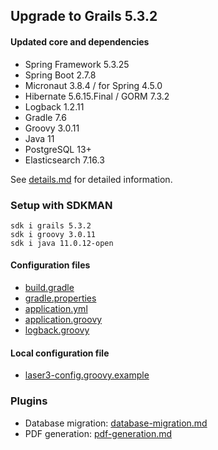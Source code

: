
## Upgrade to Grails 5.3.2

#### Updated core and dependencies

- Spring Framework 5.3.25
- Spring Boot 2.7.8
- Micronaut 3.8.4 / for Spring 4.5.0
- Hibernate 5.6.15.Final / GORM 7.3.2
- Logback 1.2.11
- Gradle 7.6
- Groovy 3.0.11
- Java 11
- PostgreSQL 13+
- Elasticsearch 7.16.3

See [details.md](./details.md) for detailed information.

### Setup with SDKMAN

    sdk i grails 5.3.2
    sdk i groovy 3.0.11
    sdk i java 11.0.12-open

#### Configuration files

- [build.gradle](../build.gradle)
- [gradle.properties](../gradle.properties)
- [application.yml](../grails-app/conf/application.yml)
- [application.groovy](../grails-app/conf/application.groovy)
- [logback.groovy](../grails-app/conf/logback.groovy)

#### Local configuration file

- [laser3-config.groovy.example](../files/server/laser3-config.groovy.example)

### Plugins 

- Database migration: [database-migration.md](./database-migration.md)
- PDF generation: [pdf-generation.md](./pdf-generation.md)
